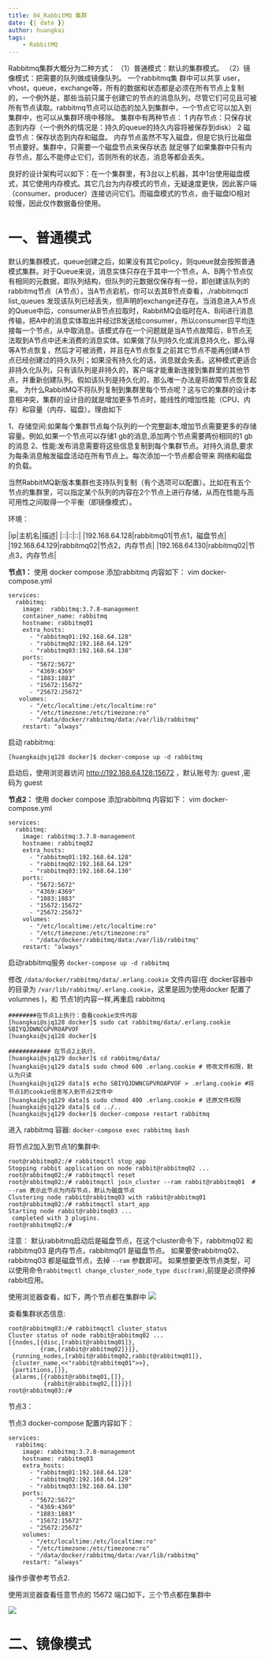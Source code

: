 ```yaml
---
title: 04_RabbitMQ 集群
date: {{ date }}
author: huangkai
tags:
    - RabbitMQ
---
```



Rabbitmq集群大概分为二种方式：
（1）普通模式：默认的集群模式。
（2）镜像模式：把需要的队列做成镜像队列。
一个rabbitmq集 群中可以共享 user，vhost，queue，exchange等，所有的数据和状态都是必须在所有节点上复制的，一个例外是，那些当前只属于创建它的节点的消息队列，尽管它们可见且可被所有节点读取。rabbitmq节点可以动态的加入到集群中，一个节点它可以加入到集群中，也可以从集群环境中移除。
   集群中有两种节点：
1 内存节点：只保存状态到内存（一个例外的情况是：持久的queue的持久内容将被保存到disk）
2 磁盘节点：保存状态到内存和磁盘。
内存节点虽然不写入磁盘，但是它执行比磁盘节点要好。集群中，只需要一个磁盘节点来保存状态 就足够了如果集群中只有内存节点，那么不能停止它们，否则所有的状态，消息等都会丢失。

良好的设计架构可以如下：在一个集群里，有3台以上机器，其中1台使用磁盘模式，其它使用内存模式。其它几台为内存模式的节点，无疑速度更快，因此客户端（consumer、producer）连接访问它们。而磁盘模式的节点，由于磁盘IO相对较慢，因此仅作数据备份使用。

# 一、普通模式 #

默认的集群模式，queue创建之后，如果没有其它policy，则queue就会按照普通模式集群。对于Queue来说，消息实体只存在于其中一个节点，A、B两个节点仅有相同的元数据，即队列结构，但队列的元数据仅保存有一份，即创建该队列的rabbitmq节点（A节点），当A节点宕机，你可以去其B节点查看，./rabbitmqctl list_queues 发现该队列已经丢失，但声明的exchange还存在。当消息进入A节点的Queue中后，consumer从B节点拉取时，RabbitMQ会临时在A、B间进行消息传输，把A中的消息实体取出并经过B发送给consumer，所以consumer应平均连接每一个节点，从中取消息。该模式存在一个问题就是当A节点故障后，B节点无法取到A节点中还未消费的消息实体。如果做了队列持久化或消息持久化，那么得等A节点恢复，然后才可被消费，并且在A节点恢复之前其它节点不能再创建A节点已经创建过的持久队列；如果没有持久化的话，消息就会失丢。这种模式更适合非持久化队列，只有该队列是非持久的，客户端才能重新连接到集群里的其他节点，并重新创建队列。假如该队列是持久化的，那么唯一办法是将故障节点恢复起来。
为什么RabbitMQ不将队列复制到集群里每个节点呢？这与它的集群的设计本意相冲突，集群的设计目的就是增加更多节点时，能线性的增加性能（CPU、内存）和容量（内存、磁盘）。理由如下

1、存储空间:如果每个集群节点每个队列的一个完整副本,增加节点需要更多的存储容量。例如,如果一个节点可以存储1 gb的消息,添加两个节点需要两份相同的1 gb的消息
2、性能:发布消息需要将这些信息复制到每个集群节点。对持久消息,要求为每条消息触发磁盘活动在所有节点上。每次添加一个节点都会带来 网络和磁盘的负载。

当然RabbitMQ新版本集群也支持队列复制（有个选项可以配置）。比如在有五个节点的集群里，可以指定某个队列的内容在2个节点上进行存储，从而在性能与高可用性之间取得一个平衡（即镜像模式）。

环境：

|ip|主机名|描述|
|::|::|::|
|192.168.64.128|rabbitmq01|节点1，磁盘节点|
|192.168.64.129|rabbitmq02|节点2，内存节点|
|192.168.64.130|rabbitmq02|节点3，内存节点|


**节点1：**
使用 docker compose 添加rabbitmq 内容如下：
vim docker-compose.yml
```
services:
  rabbitmq:
    image:  rabbitmq:3.7.8-management
    container_name: rabbitmq
    hostname: rabbitmq01
    extra_hosts:
      - "rabbitmq01:192.168.64.128"
      - "rabbitmq02:192.168.64.129"
      - "rabbitmq03:192.168.64.130"
    ports:
      - "5672:5672"
      - "4369:4369"
      - "1883:1883"
      - "15672:15672"
      - "25672:25672"
   volumes:
      - "/etc/localtime:/etc/localtime:ro"
      - "/etc/timezone:/etc/timezone:ro"
      - "/data/docker/rabbitmq/data:/var/lib/rabbitmq"
    restart: "always"
```

启动 rabbitmq:
```
[huangkai@sjq128 docker]$ docker-compose up -d rabbitmq
```
启动后，使用浏览器访问 http://192.168.64.128:15672 ，默认账号为: guest ,密码为 guest


**节点2：**
使用 docker compose 添加rabbitmq 内容如下：
vim docker-compose.yml
```
services:
  rabbitmq:
    image: rabbitmq:3.7.8-management
    hostname: rabbitmq02
    extra_hosts:
      - "rabbitmq01:192.168.64.128"
      - "rabbitmq02:192.168.64.129"
      - "rabbitmq03:192.168.64.130"
    ports:
      - "5672:5672"
      - "4369:4369"
      - "1883:1883"
      - "15672:15672"
      - "25672:25672"
    volumes:
      - "/etc/localtime:/etc/localtime:ro"
      - "/etc/timezone:/etc/timezone:ro"
      - "/data/docker/rabbitmq/data:/var/lib/rabbitmq"
    restart: "always"
```
启动rabbitmq服务 `docker-compose up -d rabbitmq`

修改  `/data/docker/rabbitmq/data/.erlang.cookie` 文件内容(在 docker容器中的目录为 `/var/lib/rabbitmq/.erlang.cookie`，这里是因为使用docker 配置了 volumnes )，和 节点1的内容一样,再重启 rabbitmq

```
########在节点1上执行：查看cookie文件内容
[huangkai@sjq128 docker]$ sudo cat rabbitmq/data/.erlang.cookie 
SBIYQJDWNCGPVROAPVOF
[huangkai@sjq128 docker]$ 

############ 在节点2上执行，
[huangkai@sjq129 docker]$ cd rabbitmq/data/
[huangkai@sjq129 data]$ sudo chmod 600 .erlang.cookie # 修改文件权限，默认为只读
[huangkai@sjq129 data]$ echo SBIYQJDWNCGPVROAPVOF > .erlang.cookie #将节点1的cookie信息写入到节点2文件中
[huangkai@sjq129 data]$ sudo chmod 400 .erlang.cookie # 还原文件权限
[huangkai@sjq129 data]$ cd ../.. 
[huangkai@sjq129 docker]$ docker-compose restart rabbitmq
```
进入 rabbitmq 容器: `docker-compose exec rabbitmq bash`

将节点2加入到节点1的集群中: 

```
root@rabbitmq02:/# rabbitmqctl stop_app
Stopping rabbit application on node rabbit@rabbitmq02 ...
root@rabbitmq02:/# rabbitmqctl reset
root@rabbitmq02:/# rabbitmqctl join_cluster --ram rabbit@rabbitmq01  # --ram 表示此节点为内存节点，默认为磁盘节点
Clustering node rabbit@rabbitmq03 with rabbit@rabbitmq01
root@rabbitmq02:/# rabbitmqctl start_app
Starting node rabbit@rabbitmq03 ...
 completed with 3 plugins.
root@rabbitmq02:/# 
```

注意：
默认rabbitmq启动后是磁盘节点，在这个cluster命令下，rabbitmq02 和 rabbitmq03 是内存节点，rabbitmq01 是磁盘节点。
如果要使rabbitmq02、rabbitmq03 都是磁盘节点，去掉 `--ram` 参数即可。
如果想要更改节点类型，可以使用命令`rabbitmqctl change_cluster_node_type disc(ram)`,前提是必须停掉rabbit应用。

使用浏览器查看，如下，两个节点都在集群中
![](https://raw.githubusercontent.com/huankai/blog-resources/master/photos/rabbitmq/rabbitmq_03.png)

查看集群状态信息:

```
root@rabbitmq03:/# rabbitmqctl cluster_status
Cluster status of node rabbit@rabbitmq02 ...
[{nodes,[{disc,[rabbit@rabbitmq01]},
         {ram,[rabbit@rabbitmq02]}]},
 {running_nodes,[rabbit@rabbitmq02,rabbit@rabbitmq01]},
 {cluster_name,<<"rabbit@rabbitmq01">>},
 {partitions,[]},
 {alarms,[{rabbit@rabbitmq01,[]},
          {rabbit@rabbitmq02,[]}]}]
root@rabbitmq03:/#
```

节点3：

节点3 docker-compose 配置内容如下：
```
services:
  rabbitmq:
    image: rabbitmq:3.7.8-management
    hostname: rabbitmq03
    extra_hosts:
      - "rabbitmq01:192.168.64.128"
      - "rabbitmq02:192.168.64.129"
      - "rabbitmq03:192.168.64.130"
    ports:
      - "5672:5672"
      - "4369:4369"
      - "1883:1883"
      - "15672:15672"
      - "25672:25672"
    volumes:
      - "/etc/localtime:/etc/localtime:ro"
      - "/etc/timezone:/etc/timezone:ro"
      - "/data/docker/rabbitmq/data:/var/lib/rabbitmq"
    restart: "always"
```
操作步骤参考节点2.

使用浏览器查看任意节点的 15672 端口如下，三个节点都在集群中

![](https://raw.githubusercontent.com/huankai/blog-resources/master/photos/rabbitmq/rabbitmq_04.png)


# 二、镜像模式 #